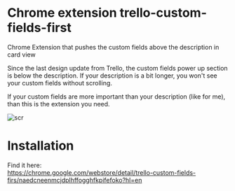 # Chrome extension trello-custom-fields-first
Chrome Extension that pushes the custom fields above the description in card view

Since the last design update from Trello, the custom fields power up section is below the description.
If your description is a bit longer, you won't see your custom fields without scrolling.

If your custom fields are more important than your description (like for me), than this is the extension you need.

![scr](https://user-images.githubusercontent.com/2059754/45872595-b25a4200-bd90-11e8-9a41-94be110805d4.png)

# Installation

Find it here:<br>
https://chrome.google.com/webstore/detail/trello-custom-fields-firs/naedcneenmcjdplhffogghfkpifefoko?hl=en
